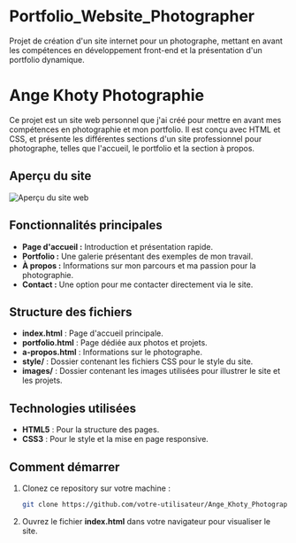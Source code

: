 # Portfolio_Website_Photographer
Projet de création d'un site internet pour un photographe, mettant en avant les compétences en développement front-end et la présentation d'un portfolio dynamique.


# Ange Khoty Photographie

Ce projet est un site web personnel que j'ai créé pour mettre en avant mes compétences en photographie et mon portfolio. Il est conçu avec HTML et CSS, et présente les différentes sections d'un site professionnel pour photographe, telles que l'accueil, le portfolio et la section à propos.

## Aperçu du site

![Aperçu du site web](images/screenshot.png)

## Fonctionnalités principales

- **Page d'accueil :** Introduction et présentation rapide.
- **Portfolio :** Une galerie présentant des exemples de mon travail.
- **À propos :** Informations sur mon parcours et ma passion pour la photographie.
- **Contact :** Une option pour me contacter directement via le site.

## Structure des fichiers

- **index.html** : Page d'accueil principale.
- **portfolio.html** : Page dédiée aux photos et projets.
- **a-propos.html** : Informations sur le photographe.
- **style/** : Dossier contenant les fichiers CSS pour le style du site.
- **images/** : Dossier contenant les images utilisées pour illustrer le site et les projets.

## Technologies utilisées

- **HTML5** : Pour la structure des pages.
- **CSS3** : Pour le style et la mise en page responsive.
  
## Comment démarrer

1. Clonez ce repository sur votre machine :
   ```bash
   git clone https://github.com/votre-utilisateur/Ange_Khoty_Photographie.git
   ```
2. Ouvrez le fichier **index.html** dans votre navigateur pour visualiser le site.
